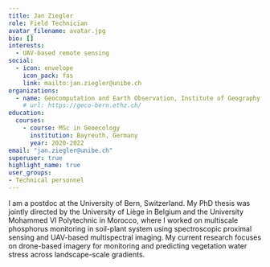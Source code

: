 ```yaml
---
title: Jan Ziegler
role: Field Technician
avatar_filename: avatar.jpg
bio: []
interests:
  - UAV-based remote sensing
social:
  - icon: envelope
    icon_pack: fas
    link: mailto:jan.ziegler@unibe.ch
organizations:
  - name: Geocomputation and Earth Observation, Institute of Geography, University of Bern
    # url: https://geco-bern.ethz.ch/
education:
  courses:
    - course: MSc in Geoecology 
      institution: Bayreuth, Germany
      year: 2020-2022
email: "jan.ziegler@unibe.ch"
superuser: true
highlight_name: true
user_groups:
- Technical personnel
---
```


I am a postdoc at the University of Bern, Switzerland. My PhD thesis was jointly directed by the University of Liège in Belgium and the University Mohammed VI Polytechnic in Morocco, where I worked on multiscale phosphorus monitoring in soil-plant system using spectroscopic proximal sensing and UAV-based multispectral imaging. My current research focuses on drone-based imagery for monitoring and predicting vegetation water stress across landscape-scale gradients.


